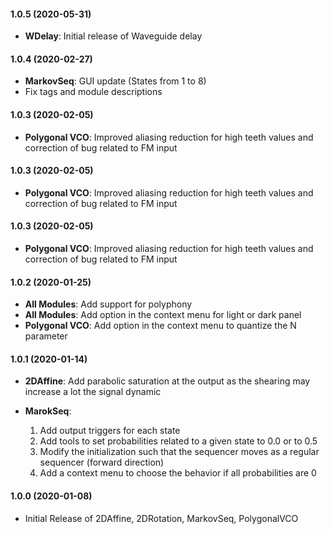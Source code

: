 #### 1.0.5 (2020-05-31)
- **WDelay**: Initial release of Waveguide delay

#### 1.0.4 (2020-02-27)
- **MarkovSeq**: GUI update (States from 1 to 8)
- Fix tags and module descriptions

#### 1.0.3 (2020-02-05)
- **Polygonal VCO**: Improved aliasing reduction for high teeth values and correction of bug related to FM input

#### 1.0.3 (2020-02-05)
- **Polygonal VCO**: Improved aliasing reduction for high teeth values and correction of bug related to FM input

#### 1.0.3 (2020-02-05)
- **Polygonal VCO**: Improved aliasing reduction for high teeth values and correction of bug related to FM input

#### 1.0.2 (2020-01-25)
- **All Modules**: Add support for polyphony
- **All Modules**: Add option in the context menu for light or dark panel
- **Polygonal VCO**: Add option in the context menu to quantize the N parameter

#### 1.0.1 (2020-01-14)
- **2DAffine**: Add parabolic saturation at the output as the shearing may increase a lot the signal dynamic

- **MarokSeq**: 
	1. Add output triggers for each state
	2. Add tools to set probabilities related to a given state to 0.0 or to 0.5
	3. Modify the initialization such that the sequencer moves as a regular sequencer (forward direction)
	4. Add a context menu to choose the behavior if all probabilities are 0

 
#### 1.0.0 (2020-01-08)
- Initial Release of 2DAffine, 2DRotation, MarkovSeq, PolygonalVCO
